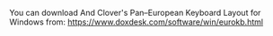 You can download And Clover's Pan–European Keyboard Layout for Windows from:
https://www.doxdesk.com/software/win/eurokb.html